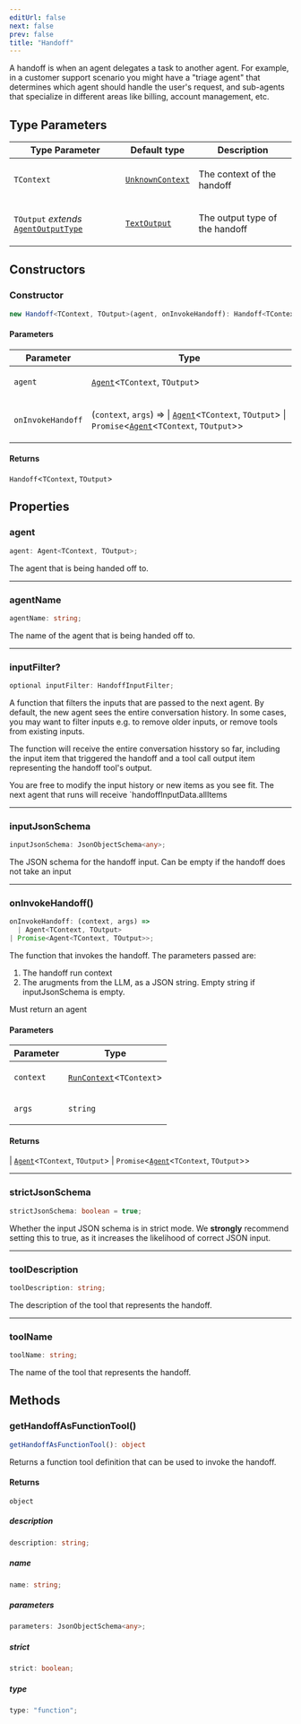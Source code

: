 ```yaml
---
editUrl: false
next: false
prev: false
title: "Handoff"
---
```


A handoff is when an agent delegates a task to another agent.
For example, in a customer support scenario you might have a "triage agent" that determines which
agent should handle the user's request, and sub-agents that specialize in different areas like
billing, account management, etc.

## Type Parameters

<table>
<thead>
<tr>
<th>Type Parameter</th>
<th>Default type</th>
<th>Description</th>
</tr>
</thead>
<tbody>
<tr>
<td>

`TContext`

</td>
<td>

[`UnknownContext`](/openai-agents-js/openai/agents-core/type-aliases/unknowncontext/)

</td>
<td>

The context of the handoff

</td>
</tr>
<tr>
<td>

`TOutput` *extends* [`AgentOutputType`](/openai-agents-js/openai/agents-core/type-aliases/agentoutputtype/)

</td>
<td>

[`TextOutput`](/openai-agents-js/openai/agents-core/type-aliases/textoutput/)

</td>
<td>

The output type of the handoff

</td>
</tr>
</tbody>
</table>

## Constructors

### Constructor

```ts
new Handoff<TContext, TOutput>(agent, onInvokeHandoff): Handoff<TContext, TOutput>
```

#### Parameters

<table>
<thead>
<tr>
<th>Parameter</th>
<th>Type</th>
</tr>
</thead>
<tbody>
<tr>
<td>

`agent`

</td>
<td>

[`Agent`](/openai-agents-js/openai/agents-core/classes/agent/)\<`TContext`, `TOutput`\>

</td>
</tr>
<tr>
<td>

`onInvokeHandoff`

</td>
<td>

(`context`, `args`) => \| [`Agent`](/openai-agents-js/openai/agents-core/classes/agent/)\<`TContext`, `TOutput`\> \| `Promise`\<[`Agent`](/openai-agents-js/openai/agents-core/classes/agent/)\<`TContext`, `TOutput`\>\>

</td>
</tr>
</tbody>
</table>

#### Returns

`Handoff`\<`TContext`, `TOutput`\>

## Properties

### agent

```ts
agent: Agent<TContext, TOutput>;
```

The agent that is being handed off to.

***

### agentName

```ts
agentName: string;
```

The name of the agent that is being handed off to.

***

### inputFilter?

```ts
optional inputFilter: HandoffInputFilter;
```

A function that filters the inputs that are passed to the next agent. By default, the new agent
sees the entire conversation history. In some cases, you may want to filter inputs e.g. to
remove older inputs, or remove tools from existing inputs.

The function will receive the entire conversation hisstory so far, including the input item
that triggered the handoff and a tool call output item representing the handoff tool's output.

You are free to modify the input history or new items as you see fit. The next agent that runs
will receive `handoffInputData.allItems

***

### inputJsonSchema

```ts
inputJsonSchema: JsonObjectSchema<any>;
```

The JSON schema for the handoff input. Can be empty if the handoff does not take an input

***

### onInvokeHandoff()

```ts
onInvokeHandoff: (context, args) => 
  | Agent<TContext, TOutput>
| Promise<Agent<TContext, TOutput>>;
```

The function that invokes the handoff. The parameters passed are:
1. The handoff run context
2. The arugments from the LLM, as a JSON string. Empty string if inputJsonSchema is empty.

Must return an agent

#### Parameters

<table>
<thead>
<tr>
<th>Parameter</th>
<th>Type</th>
</tr>
</thead>
<tbody>
<tr>
<td>

`context`

</td>
<td>

[`RunContext`](/openai-agents-js/openai/agents-core/classes/runcontext/)\<`TContext`\>

</td>
</tr>
<tr>
<td>

`args`

</td>
<td>

`string`

</td>
</tr>
</tbody>
</table>

#### Returns

  \| [`Agent`](/openai-agents-js/openai/agents-core/classes/agent/)\<`TContext`, `TOutput`\>
  \| `Promise`\<[`Agent`](/openai-agents-js/openai/agents-core/classes/agent/)\<`TContext`, `TOutput`\>\>

***

### strictJsonSchema

```ts
strictJsonSchema: boolean = true;
```

Whether the input JSON schema is in strict mode. We **strongly** recommend setting this to
true, as it increases the likelihood of correct JSON input.

***

### toolDescription

```ts
toolDescription: string;
```

The description of the tool that represents the handoff.

***

### toolName

```ts
toolName: string;
```

The name of the tool that represents the handoff.

## Methods

### getHandoffAsFunctionTool()

```ts
getHandoffAsFunctionTool(): object
```

Returns a function tool definition that can be used to invoke the handoff.

#### Returns

`object`

##### description

```ts
description: string;
```

##### name

```ts
name: string;
```

##### parameters

```ts
parameters: JsonObjectSchema<any>;
```

##### strict

```ts
strict: boolean;
```

##### type

```ts
type: "function";
```
